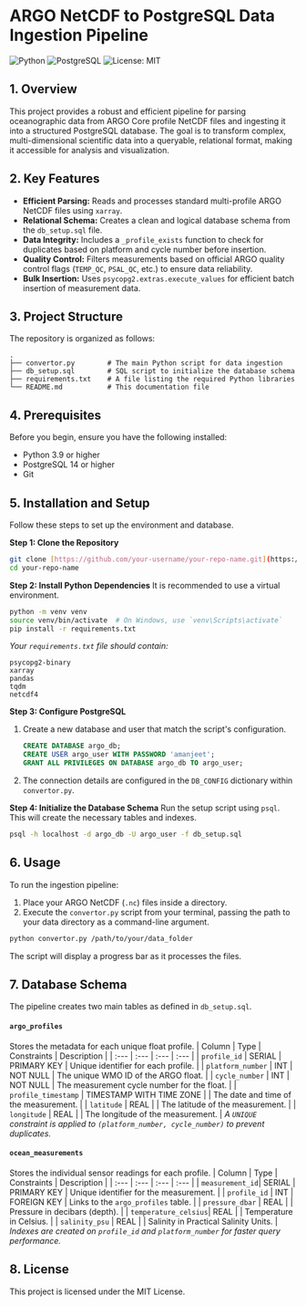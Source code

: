 # ARGO NetCDF to PostgreSQL Data Ingestion Pipeline

![Python](https://img.shields.io/badge/Python-3.9%2B-blue.svg)
![PostgreSQL](https://img.shields.io/badge/PostgreSQL-14%2B-blue.svg)
![License: MIT](https://img.shields.io/badge/License-MIT-yellow.svg)

## 1. Overview

This project provides a robust and efficient pipeline for parsing oceanographic data from ARGO Core profile NetCDF files and ingesting it into a structured PostgreSQL database. The goal is to transform complex, multi-dimensional scientific data into a queryable, relational format, making it accessible for analysis and visualization.

## 2. Key Features

-   **Efficient Parsing:** Reads and processes standard multi-profile ARGO NetCDF files using `xarray`.
-   **Relational Schema:** Creates a clean and logical database schema from the `db_setup.sql` file.
-   **Data Integrity:** Includes a `_profile_exists` function to check for duplicates based on platform and cycle number before insertion.
-   **Quality Control:** Filters measurements based on official ARGO quality control flags (`TEMP_QC`, `PSAL_QC`, etc.) to ensure data reliability.
-   **Bulk Insertion:** Uses `psycopg2.extras.execute_values` for efficient batch insertion of measurement data.

## 3. Project Structure

The repository is organized as follows:

```
.
├── convertor.py        # The main Python script for data ingestion
├── db_setup.sql        # SQL script to initialize the database schema
├── requirements.txt    # A file listing the required Python libraries
└── README.md           # This documentation file
```

## 4. Prerequisites

Before you begin, ensure you have the following installed:
-   Python 3.9 or higher
-   PostgreSQL 14 or higher
-   Git

## 5. Installation and Setup

Follow these steps to set up the environment and database.

**Step 1: Clone the Repository**
```bash
git clone [https://github.com/your-username/your-repo-name.git](https://github.com/your-username/your-repo-name.git)
cd your-repo-name
```

**Step 2: Install Python Dependencies**
It is recommended to use a virtual environment.
```bash
python -m venv venv
source venv/bin/activate  # On Windows, use `venv\Scripts\activate`
pip install -r requirements.txt
```
*Your `requirements.txt` file should contain:*
```
psycopg2-binary
xarray
pandas
tqdm
netcdf4
```

**Step 3: Configure PostgreSQL**
1.  Create a new database and user that match the script's configuration.
    ```sql
    CREATE DATABASE argo_db;
    CREATE USER argo_user WITH PASSWORD 'amanjeet';
    GRANT ALL PRIVILEGES ON DATABASE argo_db TO argo_user;
    ```
2.  The connection details are configured in the `DB_CONFIG` dictionary within `convertor.py`.

**Step 4: Initialize the Database Schema**
Run the setup script using `psql`. This will create the necessary tables and indexes.
```bash
psql -h localhost -d argo_db -U argo_user -f db_setup.sql
```

## 6. Usage

To run the ingestion pipeline:

1.  Place your ARGO NetCDF (`.nc`) files inside a directory.
2.  Execute the `convertor.py` script from your terminal, passing the path to your data directory as a command-line argument.

```bash
python convertor.py /path/to/your/data_folder
```
The script will display a progress bar as it processes the files.

## 7. Database Schema

The pipeline creates two main tables as defined in `db_setup.sql`.

#### `argo_profiles`
Stores the metadata for each unique float profile.
| Column | Type | Constraints | Description |
| :--- | :--- | :--- | :--- |
| `profile_id` | SERIAL | PRIMARY KEY | Unique identifier for each profile. |
| `platform_number` | INT | NOT NULL | The unique WMO ID of the ARGO float. |
| `cycle_number` | INT | NOT NULL | The measurement cycle number for the float. |
| `profile_timestamp` | TIMESTAMP WITH TIME ZONE | | The date and time of the measurement. |
| `latitude` | REAL | | The latitude of the measurement. |
| `longitude` | REAL | | The longitude of the measurement. |
*A `UNIQUE` constraint is applied to `(platform_number, cycle_number)` to prevent duplicates.*

#### `ocean_measurements`
Stores the individual sensor readings for each profile.
| Column | Type | Constraints | Description |
| :--- | :--- | :--- | :--- |
| `measurement_id`| SERIAL | PRIMARY KEY | Unique identifier for the measurement. |
| `profile_id` | INT | FOREIGN KEY | Links to the `argo_profiles` table. |
| `pressure_dbar` | REAL | | Pressure in decibars (depth). |
| `temperature_celsius`| REAL | | Temperature in Celsius. |
| `salinity_psu` | REAL | | Salinity in Practical Salinity Units. |
*Indexes are created on `profile_id` and `platform_number` for faster query performance.*

## 8. License

This project is licensed under the MIT License.
